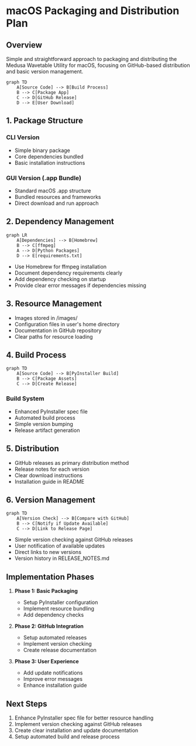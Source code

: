 # macOS Packaging and Distribution Plan

## Overview

Simple and straightforward approach to packaging and distributing the Medusa Wavetable Utility for macOS, focusing on GitHub-based distribution and basic version management.

```mermaid
graph TD
    A[Source Code] --> B[Build Process]
    B --> C[Package App]
    C --> D[GitHub Release]
    D --> E[User Download]
```

## 1. Package Structure

### CLI Version
- Simple binary package
- Core dependencies bundled
- Basic installation instructions

### GUI Version (.app Bundle)
- Standard macOS .app structure
- Bundled resources and frameworks
- Direct download and run approach

## 2. Dependency Management

```mermaid
graph LR
    A[Dependencies] --> B[Homebrew]
    B --> C[ffmpeg]
    A --> D[Python Packages]
    D --> E[requirements.txt]
```

- Use Homebrew for ffmpeg installation
- Document dependency requirements clearly
- Add dependency checking on startup
- Provide clear error messages if dependencies missing

## 3. Resource Management

- Images stored in /images/
- Configuration files in user's home directory
- Documentation in GitHub repository
- Clear paths for resource loading

## 4. Build Process

```mermaid
graph TD
    A[Source Code] --> B[PyInstaller Build]
    B --> C[Package Assets]
    C --> D[Create Release]
```

### Build System
- Enhanced PyInstaller spec file
- Automated build process
- Simple version bumping
- Release artifact generation

## 5. Distribution

- GitHub releases as primary distribution method
- Release notes for each version
- Clear download instructions
- Installation guide in README

## 6. Version Management

```mermaid
graph TD
    A[Version Check] --> B[Compare with GitHub]
    B --> C[Notify if Update Available]
    C --> D[Link to Release Page]
```

- Simple version checking against GitHub releases
- User notification of available updates
- Direct links to new versions
- Version history in RELEASE_NOTES.md

## Implementation Phases

1. **Phase 1: Basic Packaging**
   - Setup PyInstaller configuration
   - Implement resource bundling
   - Add dependency checks

2. **Phase 2: GitHub Integration**
   - Setup automated releases
   - Implement version checking
   - Create release documentation

3. **Phase 3: User Experience**
   - Add update notifications
   - Improve error messages
   - Enhance installation guide

## Next Steps

1. Enhance PyInstaller spec file for better resource handling
2. Implement version checking against GitHub releases
3. Create clear installation and update documentation
4. Setup automated build and release process